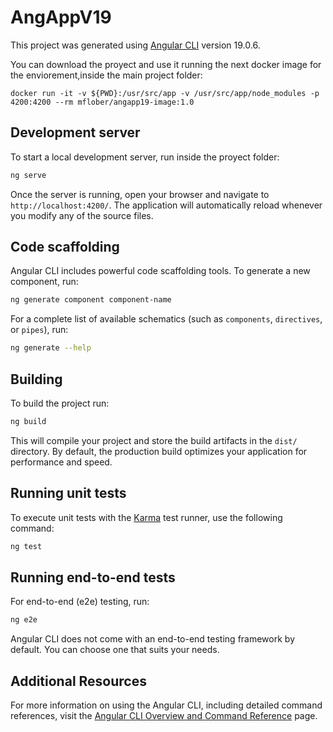 # AngAppV19

This project was generated using [Angular CLI](https://github.com/angular/angular-cli) version 19.0.6.

You can download the proyect and use it running the next docker image for the enviorement,inside the main project folder:

```
docker run -it -v ${PWD}:/usr/src/app -v /usr/src/app/node_modules -p 4200:4200 --rm mflober/angapp19-image:1.0
```

## Development server

To start a local development server, run inside the proyect folder:

```bash
ng serve
```

Once the server is running, open your browser and navigate to `http://localhost:4200/`. The application will automatically reload whenever you modify any of the source files.

## Code scaffolding

Angular CLI includes powerful code scaffolding tools. To generate a new component, run:

```bash
ng generate component component-name
```

For a complete list of available schematics (such as `components`, `directives`, or `pipes`), run:

```bash
ng generate --help
```

## Building

To build the project run:

```bash
ng build
```

This will compile your project and store the build artifacts in the `dist/` directory. By default, the production build optimizes your application for performance and speed.

## Running unit tests

To execute unit tests with the [Karma](https://karma-runner.github.io) test runner, use the following command:

```bash
ng test
```

## Running end-to-end tests

For end-to-end (e2e) testing, run:

```bash
ng e2e
```

Angular CLI does not come with an end-to-end testing framework by default. You can choose one that suits your needs.

## Additional Resources

For more information on using the Angular CLI, including detailed command references, visit the [Angular CLI Overview and Command Reference](https://angular.dev/tools/cli) page.
